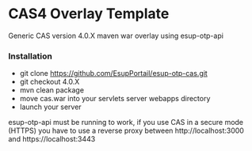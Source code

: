 CAS4 Overlay Template
============================

Generic CAS version 4.0.X maven war overlay using esup-otp-api
### Installation
- git clone https://github.com/EsupPortail/esup-otp-cas.git
- git checkout 4.0.X
- mvn clean package
- move cas.war into your servlets server webapps directory
- launch your server

esup-otp-api must be running to work, if you use CAS in a secure mode (HTTPS) you have to use a reverse proxy between http://localhost:3000 and https://localhost:3443